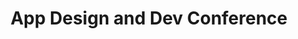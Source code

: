 ---
title: App Design and Dev Conference
href: https://addconf.com/2018/
avatar: ./avatar.png
attendantIds:
  - kurt-kemple

country: Spain
city: Barcelona
---